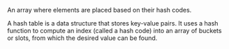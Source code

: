 An array where elements are placed based on their hash codes.

A hash table is a data structure that stores key-value pairs. It uses a hash function to compute an index (called a hash code) into an array of buckets or slots, from which the desired value can be found.